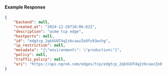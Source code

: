 <!-- Code generated for API Clients. DO NOT EDIT. -->

#### Example Response

```json
{
	"backend": null,
	"created_at": "2024-12-26T10:06:02Z",
	"description": "acme tcp edge",
	"hostports": null,
	"id": "edgtcp_2qkXUUT4q2zbcaazZo0fv93wchg",
	"ip_restriction": null,
	"metadata": "{\"environment\": \"production\"}",
	"policy": null,
	"traffic_policy": null,
	"uri": "https://api.ngrok.com/edges/tcp/edgtcp_2qkXUUT4q2zbcaazZo0fv93wchg"
}
```
